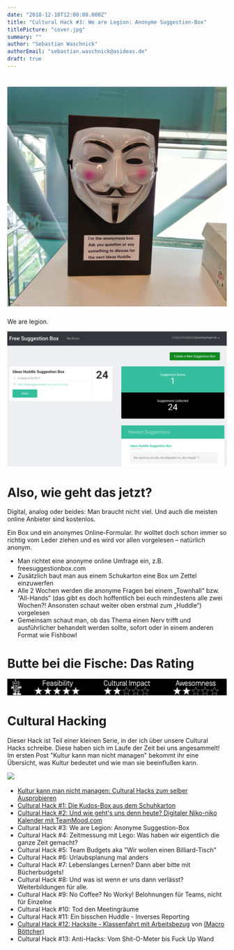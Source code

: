 ```yaml
---
date: "2018-12-10T12:00:00.000Z"
title: "Cultural Hack #3: We are Legion: Anonyme Suggestion-Box"
titlePicture: "cover.jpg"
summary: ""
author: "Sebastian Waschnick"
authorEmail: "sebastian.waschnick@asideas.de"
draft: true
---
```


# ![Cover](cover.jpg)

We are legion.

![](freesuggestionbox.png)

# Also, wie geht das jetzt?

Digital, analog oder beides: Man braucht nicht viel. Und auch die meisten online Anbieter sind kostenlos.

Ein Box und ein anonymes Online-Formular. Ihr wolltet doch schon immer so richtig vom Leder ziehen und es wird vor allen vorgelesen – natürlich anonym.
* Man richtet eine anonyme online Umfrage ein, z.B. freesuggestionbox.com
* Zusätzlich baut man aus einem Schukarton eine Box um Zettel einzuwerfen
* Alle 2 Wochen werden die anonyme Fragen bei einem „Townhall“ bzw. “All-Hands“ (das gibt es doch hoffentlich bei euch mindestens alle zwei Wochen?! Ansonsten schaut weiter oben erstmal zum „Huddle“) vorgelesen
* Gemeinsam schaut man, ob das Thema einen Nerv trifft und ausführlicher behandelt werden sollte, sofort oder in einem anderen Format wie Fishbowl

# Butte bei die Fische: Das Rating

![rating](rating-cultural-hack-no-03-anonymous-suggestion-box.png)

# Cultural Hacking

Dieser Hack ist Teil einer kleinen Serie, in der ich über unsere Cultural Hacks schreibe. Diese haben sich im Laufe der Zeit bei uns angesammelt! Im ersten Post "Kultur kann man nicht managen" bekommt ihr eine Übersicht, was Kultur bedeutet und wie man sie beeinflußen kann.

![](becausewecan03.png)

* [Kultur kann man nicht managen: Cultural Hacks zum selber Ausprobieren](https://axelspringerideas.de/blog/2018/11/cultural-hacking-101/)
* [Cultural Hack #1: Die Kudos-Box aus dem Schuhkarton](https://axelspringerideas.de/blog/2018/11/cultural-hack-no-1-kudos/)
* [Cultural Hack #2: Und wie geht's uns denn heute? Digitaler Niko-niko Kalender mit TeamMood.com](https://axelspringerideas.de/blog/2018/11/cultural-hack-no-2-niko-niko/)
* Cultural Hack #3: We are Legion: Anonyme Suggestion-Box
* Cultural Hack #4: Zeitmessung mit Lego: Was haben wir eigentlich die ganze Zeit gemacht?
* Cultural Hack #5: Team Budgets aka "Wir wollen einen Billiard-Tisch"
* Cultural Hack #6: Urlaubsplanung mal anders
* Cultural Hack #7: Lebenslanges Lernen? Dann aber bitte mit Bücherbudgets!
* Cultural Hack #8: Und was ist wenn er uns dann verlässt? Weiterbildungen für alle.
* Cultural Hack #9: No Coffee? No Worky! Belohnungen für Teams, nicht für Einzelne
* Cultural Hack #10: Tod den Meetingräume
* Cultural Hack #11: Ein bisschen Huddle - Inverses Reporting
* [Cultural Hack #12: Hacksite - Klassenfahrt mit Arbeitsbezug](https://axelspringerideas.de/blog/2018/11/hacksite/) von [(Macro Böttcher)](https://www.linkedin.com/in/marco-b%C3%B6ttcher-55a74324/)
* Cultural Hack #13: Anti-Hacks: Vom Shit-O-Meter bis Fuck Up Wand
